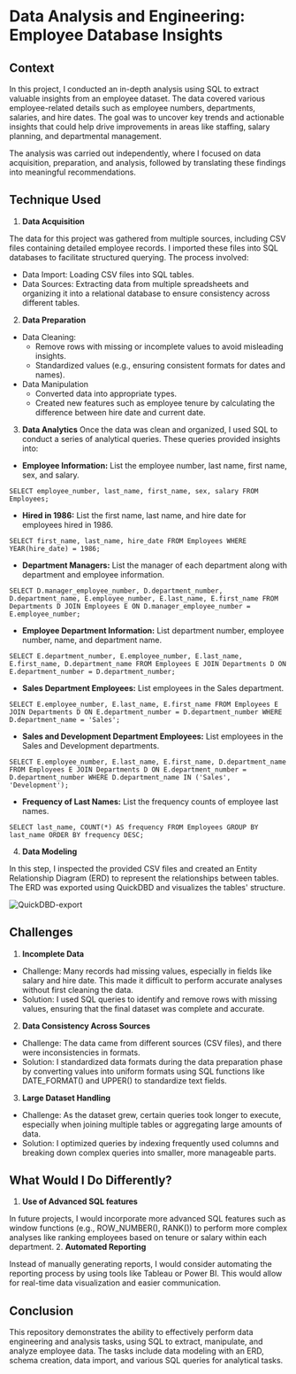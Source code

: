 # Data Analysis and Engineering: Employee Database Insights

## Context
In this project, I conducted an in-depth analysis using SQL to extract valuable insights from an employee dataset. The data covered various employee-related details such as employee numbers, departments, salaries, and hire dates. The goal was to uncover key trends and actionable insights that could help drive improvements in areas like staffing, salary planning, and departmental management.

The analysis was carried out independently, where I focused on data acquisition, preparation, and analysis, followed by translating these findings into meaningful recommendations.

## Technique Used
1. **Data Acquisition**

The data for this project was gathered from multiple sources, including CSV files containing detailed employee records. I imported these files into SQL databases to facilitate structured querying. The process involved:
* Data Import: Loading CSV files into SQL tables.
* Data Sources: Extracting data from multiple spreadsheets and organizing it into a relational database to ensure consistency across different tables.
2. **Data Preparation**
* Data Cleaning:
  * Remove rows with missing or incomplete values to avoid misleading insights.
  * Standardized values (e.g., ensuring consistent formats for dates and names).
* Data Manipulation
  * Converted data into appropriate types.
  * Created new features such as employee tenure by calculating the difference between hire date and current date.
3. **Data Analytics**
Once the data was clean and organized, I used SQL to conduct a series of analytical queries. These queries provided insights into:
* **Employee Information:** List the employee number, last name, first name, sex, and salary.

`
SELECT employee_number, last_name, first_name, sex, salary FROM Employees;
`
* **Hired in 1986:** List the first name, last name, and hire date for employees hired in 1986.

`
SELECT first_name, last_name, hire_date FROM Employees WHERE YEAR(hire_date) = 1986;
`
* **Department Managers:** List the manager of each department along with department and employee information.

`
SELECT D.manager_employee_number, D.department_number, D.department_name, E.employee_number, E.last_name, E.first_name
FROM Departments D
JOIN Employees E ON D.manager_employee_number = E.employee_number;
`
* **Employee Department Information:**  List department number, employee number, name, and department name.

`
SELECT E.department_number, E.employee_number, E.last_name, E.first_name, D.department_name
FROM Employees E
JOIN Departments D ON E.department_number = D.department_number;
`
* **Sales Department Employees:** List employees in the Sales department.
  
`
SELECT E.employee_number, E.last_name, E.first_name
FROM Employees E
JOIN Departments D ON E.department_number = D.department_number
WHERE D.department_name = 'Sales';
`
* **Sales and Development Department Employees:** List employees in the Sales and Development departments.
  
`
SELECT E.employee_number, E.last_name, E.first_name, D.department_name
FROM Employees E
JOIN Departments D ON E.department_number = D.department_number
WHERE D.department_name IN ('Sales', 'Development');
`
* **Frequency of Last Names:** List the frequency counts of employee last names.
  
`
SELECT last_name, COUNT(*) AS frequency FROM Employees GROUP BY last_name ORDER BY frequency DESC;
`

4. **Data Modeling**

In this step, I inspected the provided CSV files and created an Entity Relationship Diagram (ERD) to represent the relationships between tables. The ERD was exported using QuickDBD and visualizes the tables' structure.

![QuickDBD-export](https://github.com/jessnguyen9/sql-challenge/assets/128268114/7c0b16a7-001e-47f9-9dcb-22f1793ce431)

## Challenges
1. **Incomplete Data**
* Challenge: Many records had missing values, especially in fields like salary and hire date. This made it difficult to perform accurate analyses without first cleaning the data.
* Solution: I used SQL queries to identify and remove rows with missing values, ensuring that the final dataset was complete and accurate.
2. **Data Consistency Across Sources**
* Challenge: The data came from different sources (CSV files), and there were inconsistencies in formats.
* Solution: I standardized data formats during the data preparation phase by converting values into uniform formats using SQL functions like DATE_FORMAT() and UPPER() to standardize text fields.
3. **Large Dataset Handling**
* Challenge: As the dataset grew, certain queries took longer to execute, especially when joining multiple tables or aggregating large amounts of data.
* Solution: I optimized queries by indexing frequently used columns and breaking down complex queries into smaller, more manageable parts.
  
## What Would I Do Differently?
1. **Use of Advanced SQL features**

In future projects, I would incorporate more advanced SQL features such as window functions (e.g., ROW_NUMBER(), RANK()) to perform more complex analyses like ranking employees based on tenure or salary within each department.
2. **Automated Reporting**

Instead of manually generating reports, I would consider automating the reporting process by using tools like Tableau or Power BI. This would allow for real-time data visualization and easier communication.

## Conclusion
This repository demonstrates the ability to effectively perform data engineering and analysis tasks, using SQL to extract, manipulate, and analyze employee data. The tasks include data modeling with an ERD, schema creation, data import, and various SQL queries for analytical tasks.
